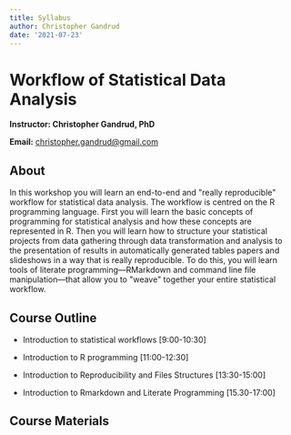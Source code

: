 ```yaml
---
title: Syllabus
author: Christopher Gandrud
date: '2021-07-23'
---
```


#  Workflow of Statistical Data Analysis

**Instructor: Christopher Gandrud, PhD**

**Email:** [christopher.gandrud\@gmail.com](mailto:christopher.gandrud@gmail.com)

## About

In this workshop you will learn an end-to-end and "really reproducible" workflow for statistical data analysis. The workflow is centred on the R programming language. First you will learn the basic concepts of programming for statistical analysis and how these concepts are represented in R. Then you will learn how to structure your statistical projects from data gathering through data transformation and analysis to the presentation of results in automatically generated tables papers and slideshows in a way that is really reproducible. To do this, you will learn tools of literate programming—RMarkdown and command line file manipulation—that allow you to "weave" together your entire statistical workflow. 

## Course Outline

- Introduction to statistical workflows [9:00-10:30]
    
- Introduction to R programming [11:00-12:30]

- Introduction to Reproducibility and Files Structures [13:30-15:00]
    
- Introduction to Rmarkdown and Literate Programming [15.30-17:00]

## Course Materials
    